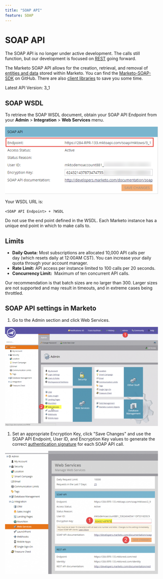 ```yaml
---
title: "SOAP API"
feature: SOAP
---
```


# SOAP API

The SOAP API is no longer under active development. The calls still function, but our development is focused on [REST](/rest-api/) going forward.

The Marketo SOAP API allows for the creation, retrieval, and removal of [entities and data](/getting-started/) stored within Marketo. You can find the [Marketo-SOAP-SDK](https://github.com/Marketo/SOAP-API-Java-Client) on GitHub. There are also [client libraries](https://github.com/Marketo/Community-Supported-Client-Libraries) to save you some time.

Latest API Version: 3_1

## SOAP WSDL

To retrieve the SOAP WSDL document, obtain your SOAP API Endpoint from your **Admin** > **Integration** > **Web Services** menu. 

![SOAP Endpoint](assets/endpoint-soap.png)

Your WSDL URL is:

`<SOAP API Endpoint> + ?WSDL`

Do not use the end point defined in the WSDL. Each Marketo instance has a unique end point in which to make calls to.

## Limits

- **Daily Quota:** Most subscriptions are allocated 10,000 API calls per day (which resets daily at 12:00AM CST). You can increase your daily quota through your account manager.
- **Rate Limit:** API access per instance limited to 100 calls per 20 seconds.
- **Concurrency Limit:**  Maximum of ten concurrent API calls.

Our recommendation is that batch sizes are no larger than 300. Larger sizes are not supported and may result in timeouts, and in extreme cases being throttled.

## SOAP API settings in Marketo

1. Go to the Admin section and click Web Services.

![admin-web-services2](assets/admin-web-services2.png)

1. Set an appropriate Encryption Key, click "Save Changes" and use the SOAP API Endpoint, User ID, and Encryption Key values to generate the correct [authentication signature](/soap-api/authentication-signature/) for each SOAP API call.

![admin-web-services3](assets/admin-web-services3.png)
